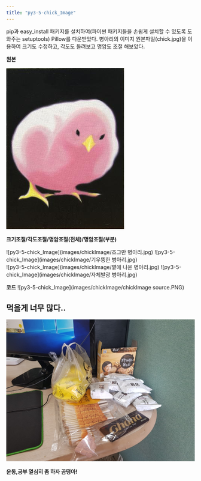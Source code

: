 ```yaml
---
title: "py3-5-chick_Image"
---
```

pip과 easy_install 패키지를 설치하여(파이썬 패키지들을 손쉽게 설치할 수 있도록 도와주는 setuptools) 
Pillow를 다운받았다.
병아리의 이미지 원본파일(chick.jpg)을 이용하여 크기도 수정하고, 각도도 돌려보고 명암도 조절 해보았다.

**원본**

![py3-5-chick_Image](images/chickImage/chick.jpg)


**크기조절/각도조절/명암조절(전체)/명암조절(부분)**

![py3-5-chick_Image](images/chickImage/조그만 병아리.jpg)
![py3-5-chick_Image](images/chickImage/기우뚱한 병아리.jpg)    
![py3-5-chick_Image](images/chickImage/볕에 나온 병아리.jpg)
![py3-5-chick_Image](images/chickImage/자체발광 병아리.jpg)


**코드**
![py3-5-chick_Image](images/chickImage/chickImage source.PNG)



## 먹을게 너무 많다..
![py3-5-chick_Image](images/Image2.jpg)

**운동,공부 열심히 좀 하자 곰떵아!**